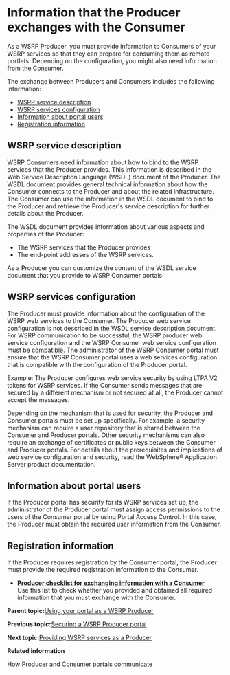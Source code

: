 # Information that the Producer exchanges with the Consumer

As a WSRP Producer, you must provide information to Consumers of your WSRP services so that they can prepare for consuming them as remote portlets. Depending on the configuration, you might also need information from the Consumer.

The exchange between Producers and Consumers includes the following information:

-   [WSRP service description](wsrpc_prod_prep_info.md#web_srvc_dscrpt)
-   [WSRP services configuration](wsrpc_prod_prep_info.md#wsrp_secy)
-   [Information about portal users](wsrpc_prod_prep_info.md#inf_ptl_usrs)
-   [Registration information](wsrpc_prod_prep_info.md#rgstr_info)

## WSRP service description

WSRP Consumers need information about how to bind to the WSRP services that the Producer provides. This information is described in the Web Service Description Language \(WSDL\) document of the Producer. The WSDL document provides general technical information about how the Consumer connects to the Producer and about the related infrastructure. The Consumer can use the information in the WSDL document to bind to the Producer and retrieve the Producer's service description for further details about the Producer.

The WSDL document provides information about various aspects and properties of the Producer:

-   The WSRP services that the Producer provides
-   The end-point addresses of the WSRP services.

As a Producer you can customize the content of the WSDL service document that you provide to WSRP Consumer portals.

## WSRP services configuration

The Producer must provide information about the configuration of the WSRP web services to the Consumer. The Producer web service configuration is not described in the WSDL service description document. For WSRP communication to be successful, the WSRP producer web service configuration and the WSRP Consumer web service configuration must be compatible. The administrator of the WSRP Consumer portal must ensure that the WSRP Consumer portal uses a web services configuration that is compatible with the configuration of the Producer portal.

Example: The Producer configures web service security by using LTPA V2 tokens for WSRP services. If the Consumer sends messages that are secured by a different mechanism or not secured at all, the Producer cannot accept the messages.

Depending on the mechanism that is used for security, the Producer and Consumer portals must be set up specifically. For example, a security mechanism can require a user repository that is shared between the Consumer and Producer portals. Other security mechanisms can also require an exchange of certificates or public keys between the Consumer and Producer portals. For details about the prerequisites and implications of web service configuration and security, read the WebSphere® Application Server product documentation.

## Information about portal users

If the Producer portal has security for its WSRP services set up, the administrator of the Producer portal must assign access permissions to the users of the Consumer portal by using Portal Access Control. In this case, the Producer must obtain the required user information from the Consumer.

## Registration information

If the Producer requires registration by the Consumer portal, the Producer must provide the required registration information to the Consumer.

-   **[Producer checklist for exchanging information with a Consumer](../admin-system/wsrpr_prod_chklst.md)**  
Use this list to check whether you provided and obtained all required information that you must exchange with the Consumer.

**Parent topic:**[Using your portal as a WSRP Producer](../admin-system/wsrpt_prod_use.md)

**Previous topic:**[Securing a WSRP Producer portal](../admin-system/wsrpt_prod_prep_sec.md)

**Next topic:**[Providing WSRP services as a Producer](../admin-system/wsrpt_prod_prvd_ws.md)

**Related information**  


[How Producer and Consumer portals communicate](../admin-system/wsrpc_comint.md)

